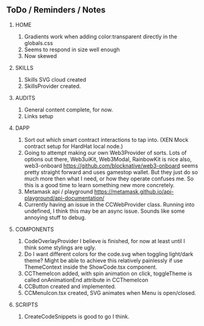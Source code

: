 ## ToDo / Reminders / Notes

1. HOME

    1. Gradients work when adding color:transparent directly in the globals.css
    2. Seems to respond in size well enough
    3. Now skewed

2. SKILLS

    1. Skills SVG cloud created
    2. SkillsProvider created.

3. AUDITS

    1. General content complete, for now.
    2. Links setup

4. DAPP

    1. Sort out which smart contract interactions to tap into. (XEN Mock contract setup for HardHat local node.)
    2. Going to attempt making our own Web3Provider of sorts. Lots of options out there, Web3uiKit, Web3Modal, RainbowKit is nice also, web3-onboard https://github.com/blocknative/web3-onboard seems pretty straight forward and uses gamestop wallet. But they just do so much more then what I need, or how they operate confuses me. So this is a good time to learn something new more concretely.
    3. Metamask api / playground https://metamask.github.io/api-playground/api-documentation/
    4. Currently having an issue in the CCWebProvider class. Running into undefined, I think this may be an async issue. Sounds like some annoying stuff to debug.

5. COMPONENTS

    1. CodeOverlayProvider I believe is finished, for now at least until I think some stylings are ugly.
    2. Do I want different colors for the code.svg when toggling light/dark theme? Might be able to achieve this relatively painlessly if use ThemeContext inside the ShowCode.tsx component.
    3. CCThemeIcon added, with spin animation on click, toggleTheme is called onAnimationEnd attribute in CCThemeIcon
    4. CCButton created and implemented.
    5. CCMenuIcon.tsx created, SVG animates when Menu is open/closed.

6. SCRIPTS

    1. CreateCodeSnippets is good to go I think.

